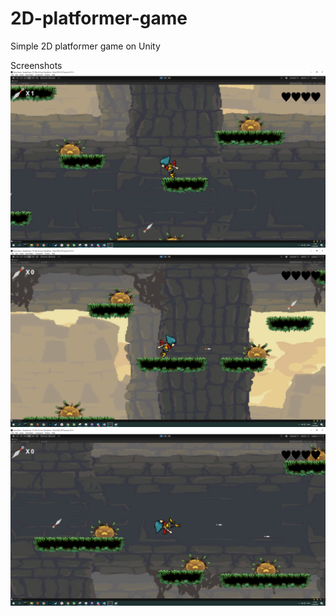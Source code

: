 # 2D-platformer-game
Simple 2D platformer game on Unity  

Screenshots  
![img](screenshots/screenshot1.png)
![img](screenshots/screenshot2.png)
![img](screenshots/screenshot3.png)
